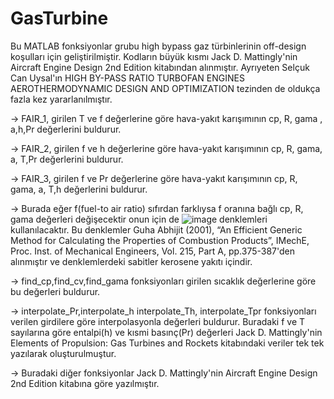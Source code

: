 # GasTurbine
Bu MATLAB fonksiyonlar grubu high bypass gaz türbinlerinin off-design koşulları için geliştirilmiştir. Kodların büyük kısmı Jack D. Mattingly'nin Aircraft Engine Design 2nd Edition kitabından alınmıştır. Ayrıyeten Selçuk Can Uysal'ın HIGH BY-PASS RATIO TURBOFAN ENGINES AEROTHERMODYNAMIC 
DESIGN AND OPTIMIZATION tezinden de oldukça fazla kez yararlanılmıştır.

-> FAIR_1, girilen T ve f değerlerine göre hava-yakıt karışımının  cp, R, gama , a,h,Pr değerlerini buldurur.

-> FAIR_2, girilen f ve h değerlerine göre hava-yakıt karışımının cp, R, gama, a, T,Pr değerlerini buldurur.

-> FAIR_3, girilen f ve Pr değerlerine göre hava-yakıt karışımının cp, R, gama, a, T,h değerlerini buldurur.

-> Burada eğer f(fuel-to air ratio) sıfırdan farklıysa f oranına bağlı cp, R, gama değerleri değişecektir onun için de ![image](https://github.com/Trouper00/GasTurbine/assets/165286766/0c944b2f-c70e-49cd-bf4d-2bd7e222d7f1) denklemleri kullanılacaktır. Bu denklemler Guha Abhijit (2001), “An Efficient Generic Method for Calculating the 
Properties of Combustion Products”, IMechE, Proc. Inst. of Mechanical 
Engineers, Vol. 215, Part A, pp.375-387'den alınmıştır ve denklemlerdeki sabitler kerosene yakıtı içindir.

-> find_cp,find_cv,find_gama fonksiyonları girilen sıcaklık değerlerine göre bu değerleri buldurur.

-> interpolate_Pr,interpolate_h  interpolate_Th, interpolate_Tpr fonksiyonları verilen girdilere göre interpolasyonla değerleri buldurur. Buradaki f ve T sayılarına göre entalpi(h) ve kısmi basınç(Pr) değerleri Jack D. Mattingly'nin Elements of Propulsion: Gas Turbines and Rockets kitabındaki veriler tek tek yazılarak oluşturulmuştur.

-> Buradaki diğer fonksiyonlar Jack D. Mattingly'nin Aircraft Engine Design 2nd Edition kitabına göre yazılmıştır. 
